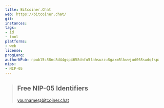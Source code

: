 ```yaml
---
title: Bitcoiner.Chat
web: https://bitcoiner.chat/
git: 
instances:
tags:
- id
- tool
platforms:
- web
license:
progLang:
authorNPub: npub15c88nc8d44gsp4658dnfu5fahswzzu8gaxm5lkuwjud068swdqfspxssvx
nips:
- NIP-05
---
```


> ## Free NIP-05 Identifiers
> yourname@bitcoiner.chat